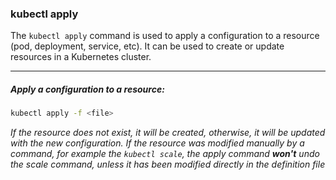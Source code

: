 ### kubectl apply
The `kubectl apply` command is used to apply a configuration to a resource (pod, deployment, service, etc). It can be used to create or update resources in a Kubernetes cluster.

---

##### Apply a configuration to a resource:
```bash
kubectl apply -f <file>
```
_If the resource does not exist, it will be created, otherwise, it will be updated with the new configuration._
_If the resource was modified manually by a command, for example the `kubectl scale`, the apply command **won't** undo the scale command, unless it has been modified directly in the definition file_